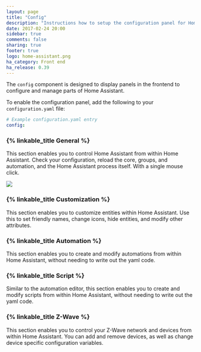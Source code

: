 ```yaml
---
layout: page
title: "Config"
description: "Instructions how to setup the configuration panel for Home Assistant."
date: 2017-02-24 20:00
sidebar: true
comments: false
sharing: true
footer: true
logo: home-assistant.png
ha_category: Front end
ha_release: 0.39
---
```


The `config` component is designed to display panels in the frontend to configure and manage parts of Home Assistant.

To enable the configuration panel, add the following to your `configuration.yaml` file:

```yaml
# Example configuration.yaml entry
config:
```

### {% linkable_title General %}

This section enables you to control Home Assistant from within Home Assistant. Check your configuration, reload the core, groups, and automation, and the Home Assistant process itself. With a single mouse click.

<p class='img'>
  <img src='{{site_root}}/images/screenshots/server-management.png' />
</p>

### {% linkable_title Customization %}

This section enables you to customize entities within Home Assistant. Use this to set friendly names, change icons, hide entities, and modify other attributes.

### {% linkable_title Automation %}

This section enables you to create and modify automations from within Home Assistant, without needing to write out the yaml code.

### {% linkable_title Script %}

Similar to the automation editor, this section enables you to create and modify scripts from within Home Assistant, without needing to write out the yaml code.

### {% linkable_title Z-Wave %}

This section enables you to control your Z-Wave network and devices from within Home Assistant. You can add and remove devices, as well as change device specific configuration variables.
